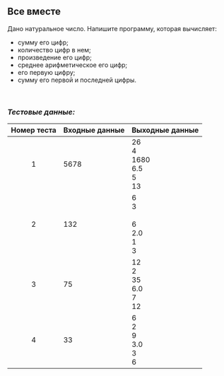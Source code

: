 ## Все вместе

Дано натуральное число. Напишите программу, которая вычисляет:

- сумму его цифр;
- количество цифр в нем;
- произведение его цифр;
- среднее арифметическое его цифр;
- его первую цифру;
- сумму его первой и последней цифры.

<br>

### *Тестовые данные:*

| Номер теста | Входные данные | Выходные данные                   |
|:-----------:|----------------|-----------------------------------|
|      1      | 5678           | 26<br>4<br>1680<br>6.5<br>5<br>13 |
|      2      | 132            | 6<br>3<br><br>6<br>2.0<br>1<br>3  |
|      3      | 75             | 12<br>2<br>35<br>6.0<br>7<br>12   |
|      4      | 33             | 6<br>2<br>9<br>3.0<br>3<br>6      |